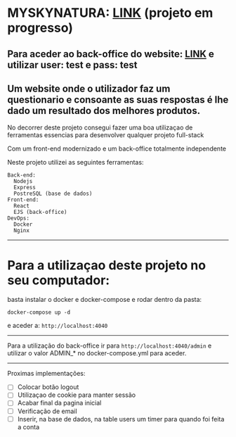 # MYSKYNATURA: [LINK](https://myskynatura.xyz) (projeto em progresso)
## Para aceder ao back-office do website: [LINK](https://myskynatura.xyz/admin) e utilizar user: test e pass: test

## Um website onde o utilizador faz um questionario e consoante as suas respostas é lhe dado um resultado dos melhores produtos.

No decorrer deste projeto consegui fazer uma boa utilizaçao de ferramentas essencias para desenvolver qualquer projeto full-stack

Com um front-end modernizado e um back-office totalmente independente

Neste projeto utilizei as seguintes ferramentas:

```
Back-end:
  Nodejs
  Express
  PostreSQL (base de dados)
Front-end:
  React
  EJS (back-office)
DevOps:
  Docker
  Nginx
```
_________________________________________________________

# Para a utilizaçao deste projeto no seu computador:
 
basta instalar o docker e docker-compose e rodar dentro da pasta:

``
docker-compose up -d
``

e aceder a: ``http://localhost:4040``

_______________________________________________________

Para a  utilização do back-office ir para ``http://localhost:4040/admin``
e utilizar o valor ADMIN_* no docker-compose.yml para aceder.

_______________________________________________________

Proximas implementações:

- [ ] Colocar botão logout
- [ ] Utilizaçao de cookie para manter sessão
- [ ] Acabar final da pagina inicial
- [ ] Verificação de email
- [ ] Inserir, na base de dados, na table users um timer para quando foi feita a conta
